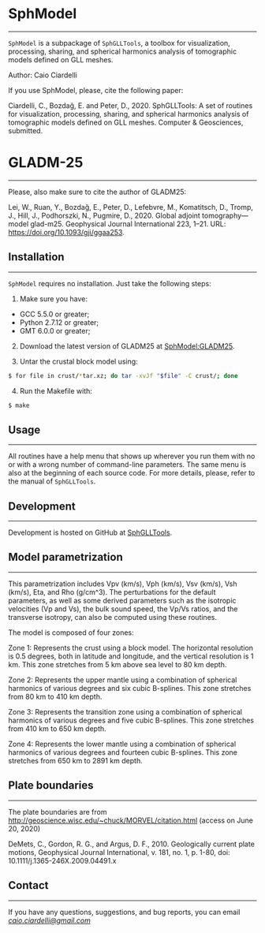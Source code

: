 # SphModel
-----------------------

`SphModel` is a subpackage of `SphGLLTools`, a toolbox for visualization, processing, sharing, and spherical harmonics analysis of tomographic models defined on GLL meshes.

Author: Caio Ciardelli

If you use SphModel, please, cite the following paper:

Ciardelli, C., Bozdağ, E. and Peter, D., 2020. SphGLLTools: A set of routines for visualization, processing, sharing, and spherical harmonics analysis of tomographic models defined on GLL meshes. Computer & Geosciences, submitted.

# GLADM-25
-----------------------

Please, also make sure to cite the author of GLADM25:

Lei, W., Ruan, Y., Bozdağ, E., Peter, D., Lefebvre, M., Komatitsch, D., Tromp, J., Hill, J., Podhorszki, N., Pugmire, D., 2020. Global adjoint tomography—model glad-m25. Geophysical Journal International 223, 1–21. URL: https://doi.org/10.1093/gji/ggaa253.

## Installation
-----------------------

`SphModel` requires no installation. Just take the following steps:

1. Make sure you have:

* GCC 5.5.0 or greater;
* Python 2.7.12 or greater;
* GMT 6.0.0 or greater;

2. Download the latest version of GLADM25 at [SphModel:GLADM25](https://github.com/caiociardelli/gladm25).

3. Untar the crustal block model using:

```sh
$ for file in crust/*tar.xz; do tar -xvJf "$file" -C crust/; done
```

4. Run the Makefile with:

```sh
$ make
```

## Usage
-----------------------

All routines have a help menu that shows up wherever you run them with no or with a wrong number of command-line parameters. The
same menu is also at the beginning of each source code. For more details, please, refer to the manual of `SphGLLTools`.

## Development
-----------------------

Development is hosted on GitHub at [SphGLLTools](https://github.com/caiociardelli/sphglltools).

## Model parametrization
-----------------------

This parametrization includes Vpv (km/s), Vph (km/s), Vsv (km/s), Vsh (km/s), Eta, and Rho (g/cm^3). The perturbations for the default parameters, as well as some derived parameters such as the isotropic velocities (Vp and Vs), the bulk sound speed, the Vp/Vs ratios, and the transverse isotropy, can also be computed using these routines.

The model is composed of four zones:

Zone 1: Represents the crust using a block model. The horizontal resolution is 0.5 degrees, both in latitude and longitude, and the vertical resolution is 1 km. This zone stretches from 5 km above sea level to 80 km depth.

Zone 2: Represents the upper mantle using a combination of spherical harmonics of various degrees and six cubic B-splines. This zone stretches from 80 km to 410 km depth.

Zone 3: Represents the transition zone using a combination of spherical harmonics of various degrees and five cubic B-splines. This zone stretches from 410 km to 650 km depth.

Zone 4: Represents the lower mantle using a combination of spherical harmonics of various degrees and fourteen cubic B-splines. This zone stretches from 650 km to 2891 km depth.

## Plate boundaries
-----------------------

The plate boundaries are from http://geoscience.wisc.edu/~chuck/MORVEL/citation.html (access on June 20, 2020)

DeMets, C., Gordon, R. G., and Argus, D. F., 2010. Geologically current plate motions, Geophysical Journal International, v. 181, no. 1, p. 1-80, doi: 10.1111/j.1365-246X.2009.04491.x

## Contact
-----------------------

If you have any questions, suggestions, and bug reports, you can email *caio.ciardelli@gmail.com*

